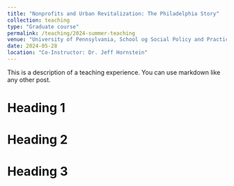 ```yaml
---
title: "Nonprofits and Urban Revitalization: The Philadelphia Story"
collection: teaching
type: "Graduate course"
permalink: /teaching/2024-summer-teaching
venue: "University of Pennsylvania, School og Social Policy and Practice"
date: 2024-05-28
location: "Co-Instructor: Dr. Jeff Hornstein"
---
```


This is a description of a teaching experience. You can use markdown like any other post.

Heading 1
======

Heading 2
======

Heading 3
======

